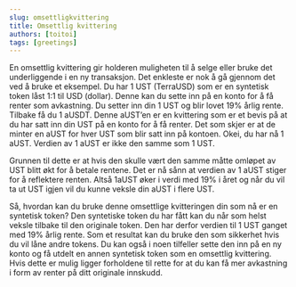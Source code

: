 ```yaml
---
slug: omsettligkvittering
title: Omsettlig kvittering
authors: [toitoi]
tags: [greetings]
---
```


En omsettlig kvittering gir holderen muligheten til å selge eller bruke det underliggende i en ny transaksjon. Det enkleste er nok å gå gjennom det ved å bruke et eksempel. Du har 1 UST (TerraUSD) som er en syntetisk token låst 1:1 til USD (dollar). Denne kan du sette inn på en konto for å få renter som avkastning. Du setter inn din 1 UST og blir lovet 19% årlig rente. Tilbake få du 1 aUSDT. Denne aUST’en er en kvittering som er et bevis på at du har satt inn din UST på en konto for å få renter. Det som skjer er at de minter en aUST for hver UST som blir satt inn på kontoen. Okei, du har nå 1 aUST. Verdien av 1 aUST er ikke den samme som 1 UST. 

Grunnen til dette er at hvis den skulle vært den samme måtte omløpet av UST blitt økt for å betale rentene. Det er nå sånn at verdien av 1 aUST stiger for å reflektere renten. Altså 1aUST øker i verdi med 19% i året og når du vil ta ut UST igjen vil du kunne veksle din aUST i flere UST. 

Så, hvordan kan du bruke denne omsettlige kvitteringen din som nå er en syntetisk token? Den syntetiske token du har fått kan du når som helst veksle tilbake til den originale token. Den har derfor verdien til 1 UST ganget med 19% årlig rente. Som et resultat kan du bruke den som sikkerhet hvis du vil låne andre tokens. Du kan også i noen tilfeller sette den inn på en ny konto og få utdelt en annen syntetisk token som en omsettlig kvittering. Hvis dette er mulig ligger forholdene til rette for at du kan få mer avkastning i form av renter på ditt originale innskudd.

